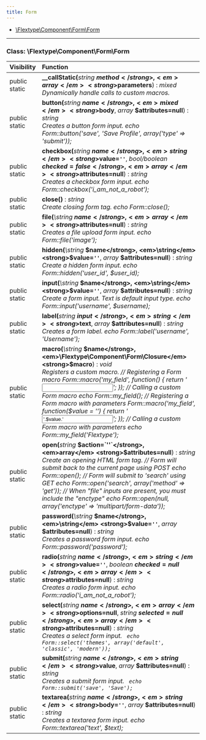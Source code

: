 ```yaml
---
title: Form
---
```


- [\Flextype\Component\Form\Form](#class-flextypecomponentformform)

<hr /><a id="class-flextypecomponentformform"></a>

### Class: \Flextype\Component\Form\Form

| Visibility    | Function                                                                                                                                                                                                                                                                                                                                       |
|:------------- |:---------------------------------------------------------------------------------------------------------------------------------------------------------------------------------------------------------------------------------------------------------------------------------------------------------------------------------------------- |
| public static | <strong>__callStatic(</strong><em>string</em> <strong>$method</strong>, <em>array</em> <strong>$parameters</strong>)</strong> : <em>mixed</em><br /><em>Dynamically handle calls to custom macros.</em>                                                                                                                            |
| public static | <strong>button(</strong><em>string</em> <strong>$name</strong>, <em>mixed</em> <strong>$body</strong>, <em>array</em> <strong>$attributes=null</strong>)</strong> : <em>string</em><br /><em>Creates a button form input. echo Form::button('save', 'Save Profile', array('type' => 'submit'));</em>                                                                  |
| public static | <strong>checkbox(</strong><em>string</em> <strong>$name</strong>, <em>string</em> <strong>$value=`''`</strong>, <em>bool/boolean</em> <strong>$checked=false</strong>, <em>array</em> <strong>$attributes=null</strong>)</strong> : <em>string</em><br /><em>Creates a checkbox form input. echo Form::checkbox('i_am_not_a_robot');</em>           |
| public static | <strong>close()</strong> : <em>string</em><br /><em>Create closing form tag. echo Form::close();</em>                                                                                                                                                                                                                                         |
| public static | <strong>file(</strong><em>\string</em> <strong>$name</strong>, <em>array</em> <strong>$attributes=null</strong>)</strong> : <em>string</em><br /><em>Creates a file upload form input. echo Form::file('image');</em>                                                                                                                     |
| public static | <strong>hidden(</strong><em>\string</em> <strong>$name</strong>, <em>\string</em> <strong>$value=`''`</strong>, <em>array</em> <strong>$attributes=null</strong>)</strong> : <em>string</em><br /><em>Create a hidden form input. echo Form::hidden('user_id', $user_id);</em>                                                                |
| public static | <strong>input(</strong><em>\string</em> <strong>$name</strong>, <em>\string</em> <strong>$value=`''`</strong>, <em>array</em> <strong>$attributes=null</strong>)</strong> : <em>string</em><br /><em>Create a form input. Text is default input type. echo Form::input('username', $username);</em>                                                                |
| public static | <strong>label(</strong><em>string</em> <strong>$input</strong>, <em>string</em> <strong>$text</strong>, <em>array</em> <strong>$attributes=null</strong>)</strong> : <em>string</em><br /><em>Creates a form label. echo Form::label('username', 'Username');</em>                                                                |
| public static | <strong>macro(</strong><em>\string</em> <strong>$name</strong>, <em>\Flextype\Component\Form\Closure</em> <strong>$macro</strong>)</strong> : <em>void</em><br /><em>Registers a custom macro. // Registering a Form macro Form::macro('my_field', function() { return '<input type="text" name="my_field">'; }); // Calling a custom Form macro echo Form::my_field(); // Registering a Form macro with parameters Form::macro('my_field', function($value = '') { return '<input type="text" name="my_field" value="'.$value.'">'; }); // Calling a custom Form macro with parameters echo Form::my_field('Flextype');</em>                                                                                                                     |
| public static | <strong>open(</strong><em>string</em> <strong>$action=`''`</strong>, <em>array</em> <strong>$attributes=null</strong>)</strong> : <em>string</em><br /><em>Create an opening HTML form tag. // Form will submit back to the current page using POST echo Form::open(); // Form will submit to 'search' using GET echo Form::open('search', array('method' => 'get')); // When "file" inputs are present, you must include the "enctype" echo Form::open(null, array('enctype' => 'multipart/form-data'));</em>                                                                                                                     |
| public static | <strong>password(</strong><em>\string</em> <strong>$name</strong>, <em>\string</em> <strong>$value=`''`</strong>, <em>array</em> <strong>$attributes=null</strong>)</strong> : <em>string</em><br /><em>Creates a password form input. echo Form::password('password');</em>                                                                |
| public static | <strong>radio(</strong><em>string</em> <strong>$name</strong>, <em>string</em> <strong>$value=`''`</strong>, <em>boolean</em> <strong>$checked=null</strong>, <em>array</em> <strong>$attributes=null</strong>)</strong> : <em>string</em><br /><em>Creates a radio form input. echo Form::radio('i_am_not_a_robot');</em>           |
| public static | <strong>select(</strong><em>string</em> <strong>$name</strong>, <em>array</em> <strong>$options=null</strong>, <em>string</em> <strong>$selected=null</strong>, <em>array</em> <strong>$attributes=null</strong>)</strong> : <em>string</em><br /><em>Creates a select form input. <code> echo Form::select('themes', array('default', 'classic', 'modern')); </code></em> |
| public static | <strong>submit(</strong><em>string</em> <strong>$name</strong>, <em>string</em> <strong>$value</strong>, <em>array</em> <strong>$attributes=null</strong>)</strong> : <em>string</em><br /><em>Creates a submit form input. <code> echo Form::submit('save', 'Save'); </code></em>                                                       |
| public static | <strong>textarea(</strong><em>string</em> <strong>$name</strong>, <em>string</em> <strong>$body=`''`</strong>, <em>array</em> <strong>$attributes=null</strong>)</strong> : <em>string</em><br /><em>Creates a textarea form input. echo Form::textarea('text', $text);</em>                                                       |
